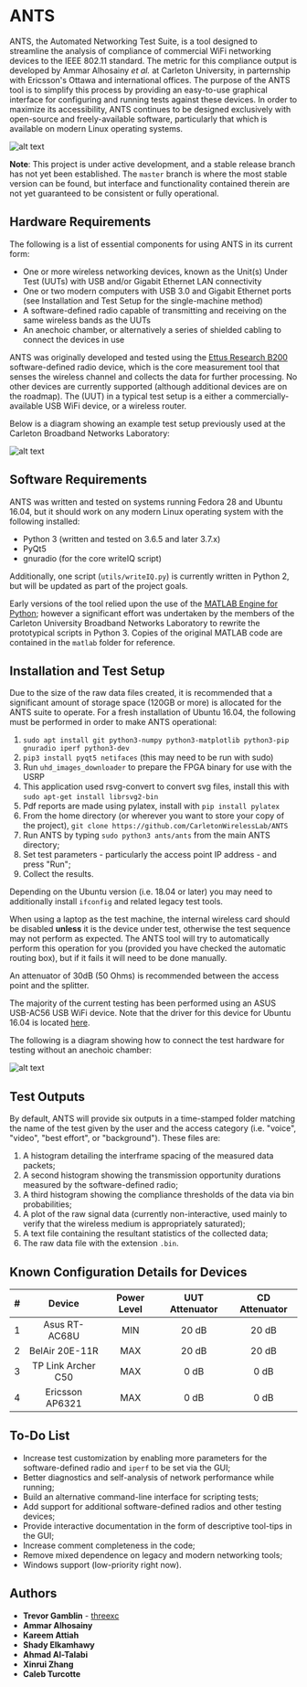 # ANTS

ANTS, the Automated Networking Test Suite, is a tool designed to streamline the analysis of compliance of commercial WiFi networking devices to the IEEE 802.11 standard. The metric for this compliance output is developed by Ammar Alhosainy *et al.* at Carleton University, in parternship with Ericsson's Ottawa and international offices. The purpose of the ANTS tool is to simplify this process by providing an easy-to-use graphical interface for configuring and running tests against these devices. In order to maximize its accessibility, ANTS continues to be designed exclusively with open-source and freely-available software, particularly that which is available on modern Linux operating systems.

![alt text](docs/images/gui_example.jpg "The ANTS User Interface")

**Note**: This project is under active development, and a stable release branch has not yet been established.
The ```master``` branch is where the most stable version can be found, but interface and functionality contained therein are not yet guaranteed to be consistent or fully operational.

## Hardware Requirements

The following is a list of essential components for using ANTS in its current form:

* One or more wireless networking devices, known as the Unit(s) Under Test (UUTs) with USB and/or Gigabit Ethernet LAN connectivity
* One or two modern computers with USB 3.0 and Gigabit Ethernet ports (see Installation and Test Setup for the single-machine method)
* A software-defined radio capable of transmitting and receiving on the same wireless bands as the UUTs
* An anechoic chamber, or alternatively a series of shielded cabling to connect the devices in use

ANTS was originally developed and tested using the [Ettus Research B200](https://www.ettus.com/product/details/UB200-KIT) software-defined radio device, which is the core measurement tool that senses the wireless channel and collects the data for further processing. No other devices are currently supported (although additional devices are on the roadmap). The (UUT) in a typical test setup is a either a commercially-available USB WiFi device, or a wireless router.

Below is a diagram showing an example test setup previously used at the Carleton Broadband Networks Laboratory:

![alt text](docs/images/sample_test_setup.jpg "Example ANTS Test Setup")

## Software Requirements

ANTS was written and tested on systems running Fedora 28 and Ubuntu 16.04, but it should work on any modern Linux operating system with the following installed:

* Python 3 (written and tested on 3.6.5 and later 3.7.x)
* PyQt5
* gnuradio (for the core writeIQ script)

Additionally, one script (```utils/writeIQ.py```) is currently written in Python 2, but will be updated as part of the project goals.

Early versions of the tool relied upon the use of the [MATLAB Engine for Python](https://www.mathworks.com/help/matlab/matlab-engine-for-python.html); however a significant effort was undertaken by the members of the Carleton University Broadband Networks Laboratory to rewrite the prototypical scripts in Python 3. Copies of the original MATLAB code are contained in the ```matlab``` folder for reference.

## Installation and Test Setup

Due to the size of the raw data files created, it is recommended that a significant amount of storage space (120GB or more) is allocated for the ANTS suite to operate. For a fresh installation of Ubuntu 16.04, the following must be performed in order to make ANTS operational:

1. ```sudo apt install git python3-numpy python3-matplotlib python3-pip gnuradio iperf python3-dev```
2. ```pip3 install pyqt5 netifaces``` (this may need to be run with sudo)
3. Run ```uhd_images_downloader``` to prepare the FPGA binary for use with the USRP
4. This application used rsvg-convert to convert svg files, install this with ```sudo apt-get install librsvg2-bin```
5. Pdf reports are made using pylatex, install with ```pip install pylatex```
6. From the home directory (or wherever you want to store your copy of the project), ```git clone https://github.com/CarletonWirelessLab/ANTS```
7. Run ANTS by typing ```sudo python3 ants/ants``` from the main ANTS directory;
8. Set test parameters - particularly the access point IP address - and press "Run";
9. Collect the results.

Depending on the Ubuntu version (i.e. 18.04 or later) you may need to additionally install ```ifconfig``` and related legacy test tools.

When using a laptop as the test machine, the internal wireless card should be disabled **unless** it is the device under test, otherwise the test sequence may not perform as expected. The ANTS tool will try to automatically perform this operation for you (provided you have checked the automatic routing box), but if it fails it will need to be done manually.

An attenuator of 30dB (50 Ohms) is recommended between the access point and the splitter.

The majority of the current testing has been performed using an ASUS USB-AC56 USB WiFi device. Note that the driver for this device for Ubuntu 16.04 is located [here](https://github.com/abperiasamy/rtl8812AU_8821AU_linux).

The following is a diagram showing how to connect the test hardware for testing without an anechoic chamber:

![alt text](docs/images/single_machine_setup.jpg "Single Machine Configuration")

## Test Outputs

By default, ANTS will provide six outputs in a time-stamped folder matching the name of the test given by the user and the access category (i.e. "voice", "video", "best effort", or "background"). These files are:

1. A histogram detailing the interframe spacing of the measured data packets;
2. A second histogram showing the transmission opportunity durations measured by the software-defined radio;
3. A third histogram showing the compliance thresholds of the data via bin probabilities;
4. A plot of the raw signal data (currently non-interactive, used mainly to verify that the wireless medium is appropriately saturated);
5. A text file containing the resultant statistics of the collected data;
6. The raw data file with the extension ```.bin```.

## Known Configuration Details for Devices

| #   | Device    | Power Level | UUT Attenuator | CD Attenuator |
|:---:|:-----------:|:-----------:|:--------------:|:-------------:|
| 1   | Asus RT-AC68U     | MIN | 20 dB | 20 dB |
| 2   | BelAir 20E-11R | MAX      | 20 dB      | 20 dB |
| 3   | TP Link Archer C50  | MAX        | 0 dB      | 0 dB |
| 4   | Ericsson AP6321 | MAX     | 0 dB      | 0 dB |

## To-Do List

* Increase test customization by enabling more parameters for the software-defined radio and ```iperf``` to be set via the GUI;
* Better diagnostics and self-analysis of network performance while running;
* Build an alternative command-line interface for scripting tests;
* Add support for additional software-defined radios and other testing devices;
* Provide interactive documentation in the form of descriptive tool-tips in the GUI;
* Increase comment completeness in the code;
* Remove mixed dependence on legacy and modern networking tools;
* Windows support (low-priority right now).

## Authors

* **Trevor Gamblin** - [threexc](https://github.com/threexc)
* **Ammar Alhosainy**
* **Kareem Attiah**
* **Shady Elkamhawy**
* **Ahmad Al-Talabi**
* **Xinrui Zhang**
* **Caleb Turcotte**
